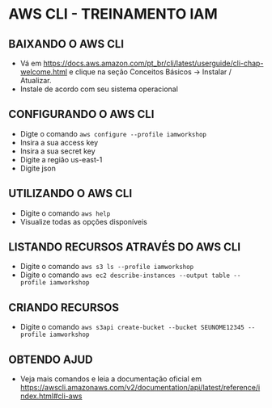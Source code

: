 # AWS CLI - TREINAMENTO IAM

## BAIXANDO O AWS CLI

* Vá em https://docs.aws.amazon.com/pt_br/cli/latest/userguide/cli-chap-welcome.html e clique na seção Conceitos Básicos -> Instalar / Atualizar.
* Instale de acordo com seu sistema operacional

## CONFIGURANDO O AWS CLI

* Digte o comando `aws configure --profile iamworkshop`
* Insira a sua access key
* Insira a sua secret key
* Digite a região us-east-1
* Digite json


## UTILIZANDO O AWS CLI

* Digite o comando `aws help`
* Visualize todas as opções disponíveis

## LISTANDO RECURSOS ATRAVÉS DO AWS CLI

* Digite o comando `aws s3 ls --profile iamworkshop`
* Digite o comando `aws ec2 describe-instances --output table --profile iamworkshop`


## CRIANDO RECURSOS

* Digite o comando `aws s3api create-bucket --bucket SEUNOME12345 --profile iamworkshop`

## OBTENDO AJUD

* Veja mais comandos e leia a documentação oficial em https://awscli.amazonaws.com/v2/documentation/api/latest/reference/index.html#cli-aws
